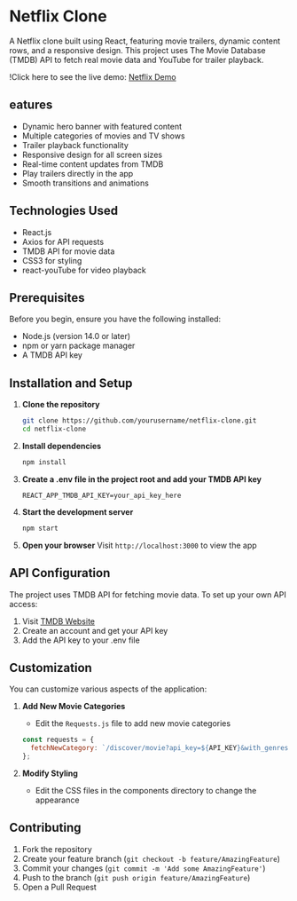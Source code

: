 # Netflix Clone

A Netflix clone built using React, featuring movie trailers, dynamic content rows, and a responsive design. This project uses The Movie Database (TMDB) API to fetch real movie data and YouTube for trailer playback.

!Click here to see the live demo: [Netflix Demo](https://themovie-site-demo.netlify.app/)

## eatures

- Dynamic hero banner with featured content
- Multiple categories of movies and TV shows
- Trailer playback functionality
- Responsive design for all screen sizes
- Real-time content updates from TMDB
- Play trailers directly in the app
- Smooth transitions and animations

## Technologies Used

- React.js
- Axios for API requests
- TMDB API for movie data
- CSS3 for styling
- react-youTube for video playback

## Prerequisites

Before you begin, ensure you have the following installed:
- Node.js (version 14.0 or later)
- npm or yarn package manager
- A TMDB API key

## Installation and Setup

1. **Clone the repository**
   ```bash
   git clone https://github.com/yourusername/netflix-clone.git
   cd netflix-clone
   ```

2. **Install dependencies**
   ```bash
   npm install
   ```

3. **Create a .env file in the project root and add your TMDB API key**
   ```env
   REACT_APP_TMDB_API_KEY=your_api_key_here
   ```

4. **Start the development server**
   ```bash
   npm start
   ```

5. **Open your browser**
   Visit `http://localhost:3000` to view the app

## API Configuration

The project uses TMDB API for fetching movie data. To set up your own API access:

1. Visit [TMDB Website](https://www.themoviedb.org/)
2. Create an account and get your API key
3. Add the API key to your .env file

## Customization

You can customize various aspects of the application:

1. **Add New Movie Categories**
   - Edit the `Requests.js` file to add new movie categories
   ```javascript
   const requests = {
     fetchNewCategory: `/discover/movie?api_key=${API_KEY}&with_genres=YOUR_GENRE_ID`,
   };
   ```

2. **Modify Styling**
   - Edit the CSS files in the components directory to change the appearance

## Contributing

1. Fork the repository
2. Create your feature branch (`git checkout -b feature/AmazingFeature`)
3. Commit your changes (`git commit -m 'Add some AmazingFeature'`)
4. Push to the branch (`git push origin feature/AmazingFeature`)
5. Open a Pull Request